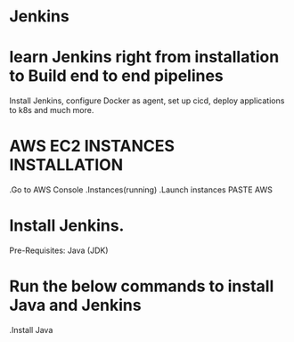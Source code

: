 # Jenkins

# learn Jenkins right from installation to Build end to end pipelines
Install Jenkins, configure Docker as agent, set up cicd, deploy applications to k8s and much more.

# AWS EC2 INSTANCES INSTALLATION
.Go to AWS Console
.Instances(running)
.Launch instances
PASTE AWS 
# Install Jenkins.
Pre-Requisites:
Java (JDK)
# Run the below commands to install Java and Jenkins
.Install Java
